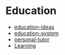# Education

- [education-ideas](education/education-ideas.md)
- [education-system](education/education-system.md)
- [personal-tutor](education/personal-tutor.md)
- [Learning](education/learning/readme.md)
